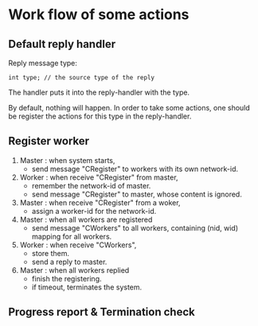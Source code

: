# Work flow of some actions

## Default reply handler

Reply message type:
```
int type; // the source type of the reply
```
The handler puts it into the reply-handler with the type.

By default, nothing will happen. 
In order to take some actions, one should be register the actions for this type in the reply-handler.

## Register worker

1. Master : when system starts,
	- send message "CRegister" to workers with its own network-id.
2. Worker : when receive "CRegister" from master, 
	- remember the network-id of master.
	- send message "CRegister" to master, whose content is ignored.
3. Master : when receive "CRegister" from a woker,
	- assign a worker-id for the network-id.
4. Master : when all workers are registered
	- send message "CWorkers" to all workers, containing (nid, wid) mapping for all workers.
5. Worker : when receive "CWorkers",
	- store them.
	- send a reply to master.
6. Master : when all workers replied
	- finish the registering.
	- if timeout, terminates the system.

## Progress report & Termination check

